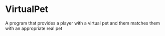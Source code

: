 # VirtualPet
A program that provides a player with a virtual pet and them matches them with an appropriate real pet
